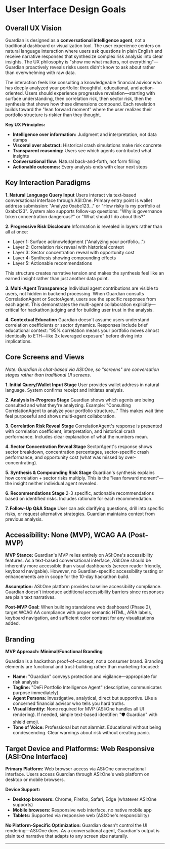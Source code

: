 # User Interface Design Goals

## Overall UX Vision

Guardian is designed as a **conversational intelligence agent**, not a traditional dashboard or visualization tool. The user experience centers on natural language interaction where users ask questions in plain English and receive narrative responses that synthesize complex risk analysis into clear insights. The UX philosophy is "show me what matters, not everything"—Guardian proactively reveals risks users didn't know to ask about rather than overwhelming with raw data.

The interaction feels like consulting a knowledgeable financial advisor who has deeply analyzed your portfolio: thoughtful, educational, and action-oriented. Users should experience progressive revelation—starting with surface understanding, then correlation risk, then sector risk, then the synthesis that shows how these dimensions compound. Each revelation builds toward the "lean forward moment" where the user realizes their portfolio structure is riskier than they thought.

**Key UX Principles:**
- **Intelligence over information:** Judgment and interpretation, not data dumps
- **Visceral over abstract:** Historical crash simulations make risk concrete
- **Transparent reasoning:** Users see which agents contributed what insights
- **Conversational flow:** Natural back-and-forth, not form filling
- **Actionable outcomes:** Every analysis ends with clear next steps

## Key Interaction Paradigms

**1. Natural Language Query Input**
Users interact via text-based conversational interface through ASI:One. Primary entry point is wallet address submission: "Analyze 0xabc123..." or "How risky is my portfolio at 0xabc123". System also supports follow-up questions: "Why is governance token concentration dangerous?" or "What should I do about this?"

**2. Progressive Risk Disclosure**
Information is revealed in layers rather than all at once:
- Layer 1: Surface acknowledgment ("Analyzing your portfolio...")
- Layer 2: Correlation risk reveal with historical context
- Layer 3: Sector concentration reveal with opportunity cost
- Layer 4: Synthesis showing compounding effects
- Layer 5: Actionable recommendations

This structure creates narrative tension and makes the synthesis feel like an earned insight rather than just another data point.

**3. Multi-Agent Transparency**
Individual agent contributions are visible to users, not hidden in backend processing. When Guardian consults CorrelationAgent or SectorAgent, users see the specific responses from each agent. This demonstrates the multi-agent collaboration explicitly—critical for hackathon judging and for building user trust in the analysis.

**4. Contextual Education**
Guardian doesn't assume users understand correlation coefficients or sector dynamics. Responses include brief educational context: "95% correlation means your portfolio moves almost identically to ETH—like 3x leveraged exposure" before diving into implications.

## Core Screens and Views

*Note: Guardian is chat-based via ASI:One, so "screens" are conversation stages rather than traditional UI screens.*

**1. Initial Query/Wallet Input Stage**
User provides wallet address in natural language. System confirms receipt and initiates analysis.

**2. Analysis In-Progress Stage**
Guardian shows which agents are being consulted and what they're analyzing. Example: "Consulting CorrelationAgent to analyze your portfolio structure..." This makes wait time feel purposeful and shows multi-agent collaboration.

**3. Correlation Risk Reveal Stage**
CorrelationAgent's response is presented with correlation coefficient, interpretation, and historical crash performance. Includes clear explanation of what the numbers mean.

**4. Sector Concentration Reveal Stage**
SectorAgent's response shows sector breakdown, concentration percentages, sector-specific crash performance, and opportunity cost (what was missed by over-concentrating).

**5. Synthesis & Compounding Risk Stage**
Guardian's synthesis explains how correlation + sector risks multiply. This is the "lean forward moment"—the insight neither individual agent revealed.

**6. Recommendations Stage**
2-3 specific, actionable recommendations based on identified risks. Includes rationale for each recommendation.

**7. Follow-Up Q&A Stage**
User can ask clarifying questions, drill into specific risks, or request alternative strategies. Guardian maintains context from previous analysis.

## Accessibility: **None** (MVP), WCAG AA (Post-MVP)

**MVP Stance:** Guardian's MVP relies entirely on ASI:One's accessibility features. As a text-based conversational interface, ASI:One should be inherently more accessible than visual dashboards (screen reader friendly, keyboard navigable). However, no Guardian-specific accessibility testing or enhancements are in scope for the 10-day hackathon build.

**Assumption:** ASI:One platform provides baseline accessibility compliance. Guardian doesn't introduce additional accessibility barriers since responses are plain text narratives.

**Post-MVP Goal:** When building standalone web dashboard (Phase 2), target WCAG AA compliance with proper semantic HTML, ARIA labels, keyboard navigation, and sufficient color contrast for any visualizations added.

## Branding

**MVP Approach: Minimal/Functional Branding**

Guardian is a hackathon proof-of-concept, not a consumer brand. Branding elements are functional and trust-building rather than marketing-focused:

- **Name:** "Guardian" conveys protection and vigilance—appropriate for risk analysis
- **Tagline:** "DeFi Portfolio Intelligence Agent" (descriptive, communicates purpose immediately)
- **Agent Persona:** Investigative, analytical, direct but supportive. Like a concerned financial advisor who tells you hard truths.
- **Visual Identity:** None required for MVP (ASI:One handles all UI rendering). If needed, simple text-based identifier: "🛡️ Guardian" with shield emoji.
- **Tone of Voice:** Professional but not alarmist. Educational without being condescending. Clear warnings about risk without creating panic.

## Target Device and Platforms: **Web Responsive** (ASI:One Interface)

**Primary Platform:** Web browser access via ASI:One conversational interface. Users access Guardian through ASI:One's web platform on desktop or mobile browsers.

**Device Support:**
- **Desktop browsers:** Chrome, Firefox, Safari, Edge (whatever ASI:One supports)
- **Mobile browsers:** Responsive web interface, no native mobile app
- **Tablets:** Supported via responsive web (ASI:One's responsibility)

**No Platform-Specific Optimization:** Guardian doesn't control the UI rendering—ASI:One does. As a conversational agent, Guardian's output is plain text narrative that adapts to any screen size naturally.

---
